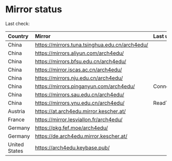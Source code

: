 <script src="./time.js"></script>
# Mirror status
Last check: <script type="text/javascript">localize(1671517521.3294342);</script>

|Country|Mirror|Last update|
|:------|:-----|:----------|
|China|https://mirrors.tuna.tsinghua.edu.cn/arch4edu/|<script type="text/javascript">localize(1671474916);</script>|
|China|https://mirrors.aliyun.com/arch4edu/|<script type="text/javascript">localize(1671431822);</script>|
|China|https://mirrors.bfsu.edu.cn/arch4edu/|<script type="text/javascript">localize(1671474916);</script>|
|China|https://mirror.iscas.ac.cn/arch4edu/|<script type="text/javascript">localize(1671474916);</script>|
|China|https://mirrors.nju.edu.cn/arch4edu/|<script type="text/javascript">localize(1671431822);</script>|
|China|https://mirrors.pinganyun.com/arch4edu/|ConnectTimeout|
|China|https://mirrors.sau.edu.cn/arch4edu/|<script type="text/javascript">localize(1671258899);</script>|
|China|https://mirrors.ynu.edu.cn/arch4edu/|ReadTimeout|
|Austria|https://at.arch4edu.mirror.kescher.at/|<script type="text/javascript">localize(1671474916);</script>|
|France|https://mirror.lesviallon.fr/arch4edu/|<script type="text/javascript">localize(1671474916);</script>|
|Germany|https://pkg.fef.moe/arch4edu/|<script type="text/javascript">localize(1671474916);</script>|
|Germany|https://de.arch4edu.mirror.kescher.at/|<script type="text/javascript">localize(1671474916);</script>|
|United States|https://arch4edu.keybase.pub/|<script type="text/javascript">localize(1671474916);</script>|

<script src="./tablefilter/tablefilter.js"></script>
<script src="./table.js"></script>